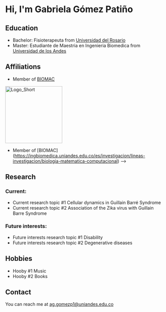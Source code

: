 # Hi, I'm Gabriela Gómez Patiño

<!-- A short sentence that can  describe who you are -->

<!-- All of your education background -->
## Education

- Bachelor: Fisioterapeuta from [Universidad del Rosario](https://urosario.edu.co/fisioterapia)
- Master: Estudiante de Maestria en Ingenieria Biomedica from [Universidad de los Andes](https://ingbiomedica.uniandes.edu.co/es/programas/maestria#:~:text=La%20Maestría%20en%20Ingeniería%20Biomédica,el%20ámbito%20industrial%20como%20científico.)

<!-- While BIOMAC is our common group, the collaboration between groups and affiliations are encourage -->
## Affiliations

- Member of [BIOMAC](https://github.com/biomac-lab)


<img width="180" alt="Logo_Short" src="https://user-images.githubusercontent.com/73041689/218108873-dd5daaaa-2874-43d3-a089-8403dda3e18f.png">

- Member of [BIOMAC] (https://ingbiomedica.uniandes.edu.co/es/investigacion/lineas-investigacion/biologia-matematica-computacional) -->


<!-- Showing what you work on, lets other collaborate with you -->
## Research

### Current:

- Current research topic #1 Cellular dynamics in Guillain Barré Syndrome
- Current research topic #2 Association of the Zika virus with Guillain Barre Syndrome 

<!-- Topics that you haven't research Association of the Zika virus with Guillain Barre Syndrome yet but are intriguing to you -->
### Future interests:

- Future interests research topic #1 Disability 
- Future interests research topic #2 Degenerative diseases 


<!-- Because we are humans before researchers -->
## Hobbies

- Hooby #1 Music
- Hooby #2 Books


## Contact

You can reach me at <ag.gomezp1@uniandes.edu.co>

